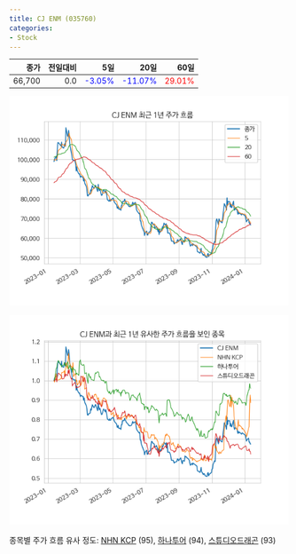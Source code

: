 ```yaml
---
title: CJ ENM (035760)
categories:
- Stock
---
```


|종가|전일대비|5일|20일|60일|
|---:|-------:|--:|---:|---:|
|66,700|0.0|<span style="color: blue">-3.05%</span>|<span style="color: blue">-11.07%</span>|<span style="color: red">29.01%</span>|


<!-- more -->

![035760](/assets/images/stock/035760.png)

![035760](/assets/images/stock/035760_sim.png)

종목별 주가 흐름 유사 정도:
[NHN KCP](/stock/060250/) (95),
[하나투어](/stock/039130/) (94),
[스튜디오드래곤](/stock/253450/) (93)